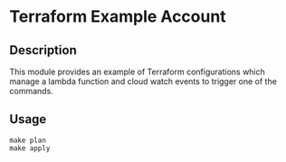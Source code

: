 Terraform Example Account 
=========================

Description
-----------
This module provides an example of Terraform configurations which manage a lambda function and cloud watch events to trigger one of the commands.


Usage 
-----
```
make plan
make apply
```